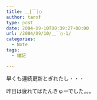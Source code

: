 ```yaml
---
title: ＿|￣|○
author: tarof
type: post
date: 2004-09-10T00:39:27+00:00
url: /2004/09/10/＿￣○-1/
categories:
  - Note
tags:
  - 雑記

---
```

早くも連続更新とぎれたし・・・

昨日は疲れてばたんきゅーでした。。。